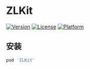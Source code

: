 # ZLKit

[![Version](https://img.shields.io/cocoapods/v/ZLKit.svg?style=flat)](https://cocoapods.org/pods/ZLKit)
[![License](https://img.shields.io/cocoapods/l/ZLKit.svg?style=flat)](https://cocoapods.org/pods/ZLKit)
[![Platform](https://img.shields.io/cocoapods/p/ZLKit.svg?style=flat)](https://cocoapods.org/pods/ZLKit)

## 安装
```ruby
pod 'ZLKit'
```
